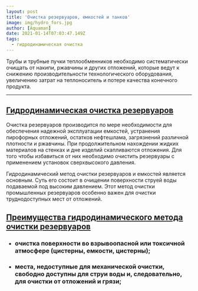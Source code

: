 ```yaml
---
layout: post
title: 'Очистка резервуаров, емкостей и танков'
image: img/hydro_fors.jpg
author: [Aquaman]
date: 2021-01-14T07:03:47.149Z
tags:
  - гидродинамическая очистка
---
```


Трубы и трубные пучки теплообменников необходимо систематически очищать от накипи, ржавчины и других отложений, 
которые ведут к снижению производительности технологического оборудования, увеличению затрат на теплоноситель и потере качества конечного продукта.

---

<h2><a href="chistka-reservuarov.md">Гидродинамическая очистка резервуаров</a></h2>

<p>
Очистка резервуаров производится по мере необходимости для обеспечения надежной эксплуатации емкостей, 
устранения пирофорных отложений, остатков нефтешлама, загрязнений различной плотности  и ржавчины. 
При продолжительном нахождении жидких материалов  на стенках и дне изделий скапливаются отложения. 
Для того чтобы избавиться от них необходимо  очистить резервуары с применением установок сверхвысокого давления.
</p>

<p>
Гидродинамический метод очистки резервуаров и емкостей является основным. 
Суть его состоит в очищении поверхности струей воды подаваемой под высоким давлением. 
Этот метод очистки промышленных резервуаров особенно важен для очистки труднодоступных мест от отложений. 
</p>

<h2><a href="chistka-reservuarov">Преимущества гидродинамического метода очистки резервуаров</a></h2>

<ul>
    <li><h3>очистка поверхности во взрывоопасной или токсичной атмосфере (цистерны, емкости, цистерны);</h3></li>
    <li><h3>места, недоступные для механической очистки, свободно доступны для струи воды и, следовательно, для очистки от отложений и грязи;</h3></li>
</ul>


<p>

</p>
